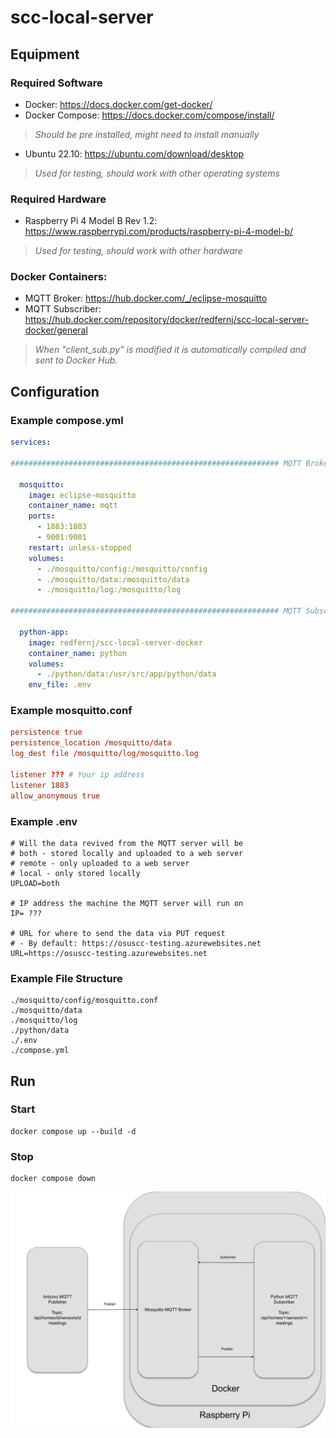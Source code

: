 # scc-local-server

## Equipment

### Required Software
- Docker: https://docs.docker.com/get-docker/
- Docker Compose:  https://docs.docker.com/compose/install/
>*Should be pre installed, might need to install manually*
- Ubuntu 22.10:  https://ubuntu.com/download/desktop
> *Used for testing, should work with other operating systems*

### Required Hardware
- Raspberry Pi 4 Model B Rev 1.2: https://www.raspberrypi.com/products/raspberry-pi-4-model-b/
> *Used for testing, should work with other hardware*

### Docker Containers:
- MQTT Broker: https://hub.docker.com/_/eclipse-mosquitto
- MQTT Subscriber: https://hub.docker.com/repository/docker/redfernj/scc-local-server-docker/general
>*When "client_sub.py" is modified it is automatically compiled and sent to Docker Hub.*

## Configuration

### Example compose.yml
```.yml
services:

############################################################ MQTT Broker

  mosquitto:
    image: eclipse-mosquitto
    container_name: mqtt
    ports:
      - 1883:1883
      - 9001:9001
    restart: unless-stopped
    volumes:
      - ./mosquitto/config:/mosquitto/config
      - ./mosquitto/data:/mosquitto/data
      - ./mosquitto/log:/mosquitto/log

############################################################ MQTT Subscriber

  python-app:
    image: redfernj/scc-local-server-docker
    container_name: python
    volumes:
      - ./python/data:/usr/src/app/python/data
    env_file: .env
```

### Example mosquitto.conf
```.conf
persistence true
persistence_location /mosquitto/data
log_dest file /mosquitto/log/mosquitto.log

listener ??? # Your ip address
listener 1883
allow_anonymous true
```

### Example .env
```.env
# Will the data revived from the MQTT server will be
# both - stored locally and uploaded to a web server
# remote - only uploaded to a web server
# local - only stored locally
UPLOAD=both

# IP address the machine the MQTT server will run on
IP= ???

# URL for where to send the data via PUT request
# - By default: https://osuscc-testing.azurewebsites.net
URL=https://osuscc-testing.azurewebsites.net
```

### Example File Structure
```
./mosquitto/config/mosquitto.conf
./mosquitto/data
./mosquitto/log
./python/data
./.env
./compose.yml
```
## Run

### Start
```
docker compose up --build -d
```

### Stop
```
docker compose down
```

<img src="./scc-local-server-diagram.svg">
